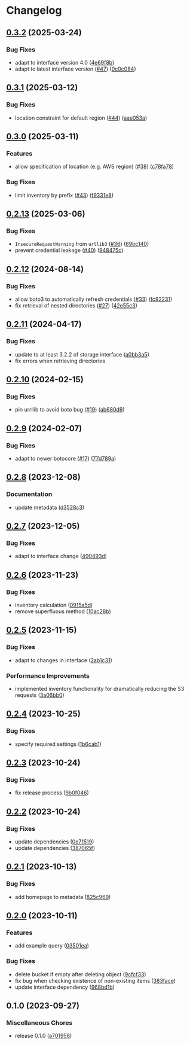 # Changelog

## [0.3.2](https://github.com/snakemake/snakemake-storage-plugin-s3/compare/v0.3.1...v0.3.2) (2025-03-24)


### Bug Fixes

* adapt to interface version 4.0 ([4e69f8b](https://github.com/snakemake/snakemake-storage-plugin-s3/commit/4e69f8b12b5e5f525290f3f02be28f2fde918a4c))
* adapt to latest interface version ([#47](https://github.com/snakemake/snakemake-storage-plugin-s3/issues/47)) ([0c0c084](https://github.com/snakemake/snakemake-storage-plugin-s3/commit/0c0c08433cac9da68cd9a584c885872fabd28cc4))

## [0.3.1](https://github.com/snakemake/snakemake-storage-plugin-s3/compare/v0.3.0...v0.3.1) (2025-03-12)


### Bug Fixes

* location constraint for default region ([#44](https://github.com/snakemake/snakemake-storage-plugin-s3/issues/44)) ([aae053a](https://github.com/snakemake/snakemake-storage-plugin-s3/commit/aae053a92681ca641b50239ab2ae642b13e2ff59))

## [0.3.0](https://github.com/snakemake/snakemake-storage-plugin-s3/compare/v0.2.13...v0.3.0) (2025-03-11)


### Features

* allow specification of location (e.g. AWS region)  ([#38](https://github.com/snakemake/snakemake-storage-plugin-s3/issues/38)) ([c78fa78](https://github.com/snakemake/snakemake-storage-plugin-s3/commit/c78fa7815bfe1fa739626773cf6aa7ba3733f420))


### Bug Fixes

* limit inventory by prefix ([#43](https://github.com/snakemake/snakemake-storage-plugin-s3/issues/43)) ([f9331e8](https://github.com/snakemake/snakemake-storage-plugin-s3/commit/f9331e811c4f9bc7edda312b223d5eca0e74808c))

## [0.2.13](https://github.com/snakemake/snakemake-storage-plugin-s3/compare/v0.2.12...v0.2.13) (2025-03-06)


### Bug Fixes

* `InsecureRequestWarning` from `urllib3` ([#36](https://github.com/snakemake/snakemake-storage-plugin-s3/issues/36)) ([69bc140](https://github.com/snakemake/snakemake-storage-plugin-s3/commit/69bc1405bf9fd65ec158a46c5c994188e22712ff))
* prevent credential leakage ([#40](https://github.com/snakemake/snakemake-storage-plugin-s3/issues/40)) ([948475c](https://github.com/snakemake/snakemake-storage-plugin-s3/commit/948475c276d4a1c6050f0157bc05e4ba65980edd))

## [0.2.12](https://github.com/snakemake/snakemake-storage-plugin-s3/compare/v0.2.11...v0.2.12) (2024-08-14)


### Bug Fixes

* allow boto3 to automatically refresh credentials ([#33](https://github.com/snakemake/snakemake-storage-plugin-s3/issues/33)) ([fc92231](https://github.com/snakemake/snakemake-storage-plugin-s3/commit/fc922318d0000dfba7584f97f5ee2afbba072f06))
* fix retrieval of nested directories ([#27](https://github.com/snakemake/snakemake-storage-plugin-s3/issues/27)) ([42e55c3](https://github.com/snakemake/snakemake-storage-plugin-s3/commit/42e55c35841c45bf1018d50dfba6ff3340dd774a))

## [0.2.11](https://github.com/snakemake/snakemake-storage-plugin-s3/compare/v0.2.10...v0.2.11) (2024-04-17)


### Bug Fixes

* update to at least 3.2.2 of storage interface ([a0bb3a5](https://github.com/snakemake/snakemake-storage-plugin-s3/commit/a0bb3a5faadef23ac030cd01505327c8fc7cc897))
* fix errors when retrieving directories

## [0.2.10](https://github.com/snakemake/snakemake-storage-plugin-s3/compare/v0.2.9...v0.2.10) (2024-02-15)


### Bug Fixes

* pin urrllib to avoid boto bug ([#19](https://github.com/snakemake/snakemake-storage-plugin-s3/issues/19)) ([ab680d9](https://github.com/snakemake/snakemake-storage-plugin-s3/commit/ab680d9a745aaf018d98b2eed38246e39e0a646d))

## [0.2.9](https://github.com/snakemake/snakemake-storage-plugin-s3/compare/v0.2.8...v0.2.9) (2024-02-07)


### Bug Fixes

* adapt to newer botocore ([#17](https://github.com/snakemake/snakemake-storage-plugin-s3/issues/17)) ([77d789a](https://github.com/snakemake/snakemake-storage-plugin-s3/commit/77d789a2f642322896e2abe68307de4ce3c732f9))

## [0.2.8](https://github.com/snakemake/snakemake-storage-plugin-s3/compare/v0.2.7...v0.2.8) (2023-12-08)


### Documentation

* update metadata ([d3528c3](https://github.com/snakemake/snakemake-storage-plugin-s3/commit/d3528c3d981b04a95ae5bf3a52c3811c196d91df))

## [0.2.7](https://github.com/snakemake/snakemake-storage-plugin-s3/compare/v0.2.6...v0.2.7) (2023-12-05)


### Bug Fixes

* adapt to interface change ([490493d](https://github.com/snakemake/snakemake-storage-plugin-s3/commit/490493dab38bc3900cc19f78b4a2d07d72666155))

## [0.2.6](https://github.com/snakemake/snakemake-storage-plugin-s3/compare/v0.2.5...v0.2.6) (2023-11-23)


### Bug Fixes

* inventory calculation ([0915a5d](https://github.com/snakemake/snakemake-storage-plugin-s3/commit/0915a5d18caf3413cff1891dddd32dff674b2f81))
* remove superfluous method ([10ac28b](https://github.com/snakemake/snakemake-storage-plugin-s3/commit/10ac28ba7b57ab565a278c2df00e4b9d8a9a002a))

## [0.2.5](https://github.com/snakemake/snakemake-storage-plugin-s3/compare/v0.2.4...v0.2.5) (2023-11-15)


### Bug Fixes

* adapt to changes in interface ([2ab1c31](https://github.com/snakemake/snakemake-storage-plugin-s3/commit/2ab1c313107523e6778e61617c8864f9074ed0fc))


### Performance Improvements

* implemented inventory functionality for dramatically reducing the S3 requests ([3a06bb0](https://github.com/snakemake/snakemake-storage-plugin-s3/commit/3a06bb0dc9a890a8734c7cff5989c138a2a657fc))

## [0.2.4](https://github.com/snakemake/snakemake-storage-plugin-s3/compare/v0.2.3...v0.2.4) (2023-10-25)


### Bug Fixes

* specify required settings ([1b6cab1](https://github.com/snakemake/snakemake-storage-plugin-s3/commit/1b6cab11950c5baae4c5930fe537ccc4215e7e19))

## [0.2.3](https://github.com/snakemake/snakemake-storage-plugin-s3/compare/v0.2.2...v0.2.3) (2023-10-24)


### Bug Fixes

* fix release process ([9b0f046](https://github.com/snakemake/snakemake-storage-plugin-s3/commit/9b0f046312cdb7caa09df89fd5e83eee77388f9d))

## [0.2.2](https://github.com/snakemake/snakemake-storage-plugin-s3/compare/v0.2.1...v0.2.2) (2023-10-24)


### Bug Fixes

* update dependencies ([0e71519](https://github.com/snakemake/snakemake-storage-plugin-s3/commit/0e71519ac2722d900edb29d48c1c1de30fd6f0ec))
* update dependencies ([387065f](https://github.com/snakemake/snakemake-storage-plugin-s3/commit/387065f0ae5b5142b5d84746d7900a15ada6344d))

## [0.2.1](https://github.com/snakemake/snakemake-storage-plugin-s3/compare/v0.2.0...v0.2.1) (2023-10-13)


### Bug Fixes

* add homepage to metadata ([825c969](https://github.com/snakemake/snakemake-storage-plugin-s3/commit/825c9693909097c590b8fbc6bf7ffb3b94d0ef4f))

## [0.2.0](https://github.com/snakemake/snakemake-storage-plugin-s3/compare/v0.1.0...v0.2.0) (2023-10-11)


### Features

* add example query ([03501ea](https://github.com/snakemake/snakemake-storage-plugin-s3/commit/03501eac385ffb8238e8f5a5265f2e7c1e44c1f1))


### Bug Fixes

* delete bucket if empty after deleting object ([9cfcf33](https://github.com/snakemake/snakemake-storage-plugin-s3/commit/9cfcf3384fcdf5a5ff8f08eeb111b9256885f460))
* fix bug when checking existence of non-existing items ([383face](https://github.com/snakemake/snakemake-storage-plugin-s3/commit/383faceb5c294de6ce2988008a70e31e7156e3dd))
* update interface dependency ([968bd1b](https://github.com/snakemake/snakemake-storage-plugin-s3/commit/968bd1b65b9c7a6b522eecf92925ad3fc543fb50))

## 0.1.0 (2023-09-27)


### Miscellaneous Chores

* release 0.1.0 ([a701958](https://github.com/snakemake/snakemake-storage-plugin-s3/commit/a701958e05e46fb251299806c74d6a3ed52e7c93))
